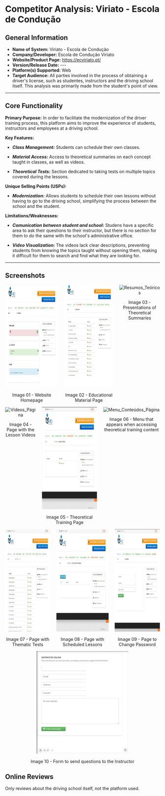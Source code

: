 # Competitor Analysis: Viriato - Escola de Condução 
## General Information 
- **Name of System:** Viriato - Escola de Condução
- **Company/Developer:** Escola de Condução Viriato
- **Website/Product Page:** https://ecviriato.pt/
- **Version/Release Date:** ---
- **Platform(s) Supported:** Web
- **Target Audience:** All parties involved in the process of obtaining a driver's license, such as studentes, instructors and the driving school itself. This analysis was primarily made from the student's point of view.
  
--- 
## Core Functionality 

**Primary Purpose:** In order to facilitate the modernization of the driver training process, this platform aims to improve the experience of students, instructors and employees at a driving school.

**Key Features:** 
- ***Class Management:*** Students can schedule their own classes.
  
- ***Material Access:*** Access to theoretical summaries on each concept taught in classes, as well as videos.
  
- ***Theoretical Tests:*** Section dedicated to taking tests on multiple topics covered during the lessons. 

**Unique Selling Points (USPs):**
- ***Modernization:*** Allows students to schedule their own lessons without having to go to the driving school, simplifying the process between the school and the student.

**Limitations/Weaknesses:**
- ***Comunication between student and school:*** Studens have a specific area to ask their questions to their instructor, but there is no section for them to do the same with the school's administrative office.
  
- ***Video Visualization:*** The videos lack clear descriptions, preventing students from knowing the topics taught without opening them, making it difficult for them to search and find what they are looking for.

---

## Screenshots
<div style="display: flex; justify-content: center; gap: 20px;">
  <div style="text-align: center;">
    <img src="HomePage.png" alt="HomePage_Website" height="333px">
    <p style="text-align: center;">Image 01 - Website Homepage</p>
  </div>

  <div style="text-align: center;">
    <img src="Material.png" alt="Material_Didático_Página" height="333px">
    <p style="text-align: center;">Image 02 - Educational Material Page</p>
  </div>

  <div style="text-align: center;">
    <img src="Resumos_Teóricos.png" alt="Resumos_Teóricos" height="333px">
    <p style="text-align: center;">Image 03 - Presentations of Theoretical Summaries</p>
  </div>
</div>

<div style="clear: both;"></div>

<div style="display: flex; justify-content: center; gap: 20px;">
  <div style="text-align: center;">
    <img src="Vídeos.png" alt="Vídeos_Página" height="333px">
    <p style="text-align: center;">Image 04 - Page with the Lesson Videos</p>
  </div>

  <div style="text-align: center;">
    <img src="Formação.png" alt="Formação_Teórica_Página" height="333px">
    <p style="text-align: center;">Image 05 - Theoretical Training Page</p>
  </div>

  <div style="text-align: center;">
    <img src="Menu_Conteúdos.png" alt="Menu_Conteúdos_Página" height="333px">
    <p style="text-align: center;">Image 06 - Menu that appears when accessing theoretical training content</p>
  </div>

</div>

<div style="clear: both;"></div>

<div style="display: flex; justify-content: center; gap: 20px;">
  <div style="text-align: center;">
    <img src="Testes.png" alt="Testes_Página" height="333px">
    <p style="text-align: center;">Image 07 - Page with Thematic Tests</p>
  </div>

  <div style="text-align: center;">
    <img src="Aulas_Marcadas.png" alt="Aulas_Marcadas_Página" height="333px">
    <p style="text-align: center;">Image 08 - Page with Scheduled Lessons</p>
  </div>

  <div style="text-align: center;">
    <img src="Senha.png" alt="Senha" height="333px">
    <p style="text-align: center;">Image 09 - Page to Change Password</p>
  </div>
</div>

<div style="clear: both;"></div>

 <div style="text-align: center;">
    <img src="Chat.png" alt="Chat_Página" height="333px">
    <p style="text-align: center;">Image 10 - Form to send questions to the Instructor</p>
  </div>


## Online Reviews
Only reviews about the driving school itself, not the platform used.